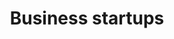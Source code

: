 ---
title: Business startups
longTitle: 'Business startups'
tags:
- gccommon
usedFor:
- "[[Business start-ups]]"
---